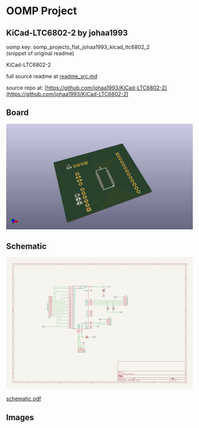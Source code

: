 # OOMP Project  
## KiCad-LTC6802-2  by johaa1993  
  
oomp key: oomp_projects_flat_johaa1993_kicad_ltc6802_2  
(snippet of original readme)  
  
KiCad-LTC6802-2  
  
  full source readme at [readme_src.md](readme_src.md)  
  
source repo at: [https://github.com/johaa1993/KiCad-LTC6802-2](https://github.com/johaa1993/KiCad-LTC6802-2)  
## Board  
  
[![working_3d.png](working_3d_600.png)](working_3d.png)  
## Schematic  
  
[![working_schematic.png](working_schematic_600.png)](working_schematic.png)  
  
[schematic pdf](working_schematic.pdf)  
## Images  
